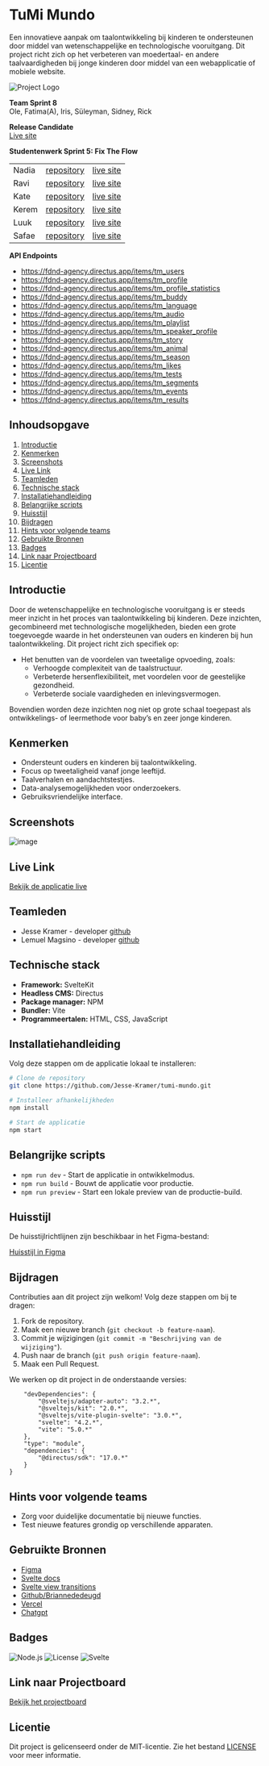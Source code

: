 # TuMi Mundo

Een innovatieve aanpak om taalontwikkeling bij kinderen te ondersteunen door middel van wetenschappelijke en technologische vooruitgang. Dit project richt zich op het verbeteren van moedertaal- en andere taalvaardigheden bij jonge kinderen door middel van een webapplicatie of mobiele website.

![Project Logo](https://github.com/fdnd-agency/tumi-mundo/assets/61702002/6c04d95e-f4ea-480d-9e86-cbf9148e8e15)

**Team Sprint 8**  
Ole, Fatima(A), Iris, Süleyman, Sidney, Rick


**Release Candidate**  
[Live site](https://tumimundo.agency.fdnd.nl/)

**Studentenwerk Sprint 5: Fix The Flow** 

|  |  |  | 
| :--------------- | :--------------- | :--------------- |
| Nadia	| [repository](https://github.com/nadiachaja/fix-the-flow-interactive-website) | [live site](https://nadiachaja.github.io/fix-the-flow-interactive-website/) 
| Ravi	| [repository](https://github.com/Ravirkt/fix-the-flow-interactive-website) | [live site](https://ravirkt.github.io/fix-the-flow-interactive-website/) 
| Kate	| [repository](https://github.com/Kitkatisvibing/fix-the-flow-interactive-website) | [live site](https://kitkatisvibing.github.io/fix-the-flow-interactive-website/) 
| Kerem	| [repository](https://github.com/Keremttc/fix-the-flow-interactive-website)	| [live site](https://keremttc.github.io/fix-the-flow-interactive-website/) 
| Luuk	| [repository](https://github.com/Lutrian1/fix-the-flow-interactive-website)	| [live site](https://lutrian1.github.io/fix-the-flow-interactive-website/) 
| Safae	| [repository](https://github.com/Safae-e/fix-the-flow-interactive-website)	| [live site](https://safae-e.github.io/fix-the-flow-interactive-website/)

**API Endpoints**

* https://fdnd-agency.directus.app/items/tm_users
* https://fdnd-agency.directus.app/items/tm_profile
* https://fdnd-agency.directus.app/items/tm_profile_statistics
* https://fdnd-agency.directus.app/items/tm_buddy
* https://fdnd-agency.directus.app/items/tm_language
* https://fdnd-agency.directus.app/items/tm_audio
* https://fdnd-agency.directus.app/items/tm_playlist
* https://fdnd-agency.directus.app/items/tm_speaker_profile
* https://fdnd-agency.directus.app/items/tm_story
* https://fdnd-agency.directus.app/items/tm_animal
* https://fdnd-agency.directus.app/items/tm_season
* https://fdnd-agency.directus.app/items/tm_likes
* https://fdnd-agency.directus.app/items/tm_tests
* https://fdnd-agency.directus.app/items/tm_segments
* https://fdnd-agency.directus.app/items/tm_events
* https://fdnd-agency.directus.app/items/tm_results


## Inhoudsopgave

1. [Introductie](#introductie)
2. [Kenmerken](#kenmerken)
3. [Screenshots](#screenshots)
4. [Live Link](#live-link)
5. [Teamleden](#teamleden)
6. [Technische stack](#technische-stack)
7. [Installatiehandleiding](#installatiehandleiding)
8. [Belangrijke scripts](#belangrijke-scripts)
9. [Huisstijl](#huisstijl)
10. [Bijdragen](#bijdragen)
11. [Hints voor volgende teams](#hints-voor-volgende-teams)
12. [Gebruikte Bronnen](#gebruikte-bronnen)
13. [Badges](#badges)
14. [Link naar Projectboard](#link-naar-projectboard)
15. [Licentie](#licentie)

## Introductie

Door de wetenschappelijke en technologische vooruitgang is er steeds meer inzicht in het proces van taalontwikkeling bij kinderen. Deze inzichten, gecombineerd met technologische mogelijkheden, bieden een grote toegevoegde waarde in het ondersteunen van ouders en kinderen bij hun taalontwikkeling. Dit project richt zich specifiek op:

- Het benutten van de voordelen van tweetalige opvoeding, zoals:
  - Verhoogde complexiteit van de taalstructuur.
  - Verbeterde hersenflexibiliteit, met voordelen voor de geestelijke gezondheid.
  - Verbeterde sociale vaardigheden en inlevingsvermogen.

Bovendien worden deze inzichten nog niet op grote schaal toegepast als ontwikkelings- of leermethode voor baby’s en zeer jonge kinderen.

## Kenmerken

- Ondersteunt ouders en kinderen bij taalontwikkeling.
- Focus op tweetaligheid vanaf jonge leeftijd.
- Taalverhalen en aandachtstestjes.
- Data-analysemogelijkheden voor onderzoekers.
- Gebruiksvriendelijke interface.

## Screenshots

![image](https://github.com/user-attachments/assets/6061a488-ad97-45c5-b6ab-b1bd8104b7d5)


## Live Link

[Bekijk de applicatie live](https://tumimundo.agency.fdnd.nl/)

## Teamleden
- Jesse Kramer - developer [github](https://github.com/Jesse-Kramer)
- Lemuel Magsino - developer [github](https://github.com/lemuelmgsn)

## Technische stack

- **Framework:** SvelteKit
- **Headless CMS:** Directus
- **Package manager:** NPM
- **Bundler:** Vite
- **Programmeertalen:** HTML, CSS, JavaScript

## Installatiehandleiding

Volg deze stappen om de applicatie lokaal te installeren:

```bash
# Clone de repository
git clone https://github.com/Jesse-Kramer/tumi-mundo.git

# Installeer afhankelijkheden
npm install

# Start de applicatie
npm start
```

## Belangrijke scripts

- `npm run dev` - Start de applicatie in ontwikkelmodus.
- `npm run build` - Bouwt de applicatie voor productie.
- `npm run preview` - Start een lokale preview van de productie-build.

## Huisstijl

De huisstijlrichtlijnen zijn beschikbaar in het Figma-bestand:

[Huisstijl in Figma](https://www.figma.com/file/RDlD4etdXBvcOW9AAqueBz/TuMiMundo_FDND_Prototype?type=design&node-id=0%3A1&mode=design&t=3z8nbpTxTLvGHUIm-1)

## Bijdragen

Contributies aan dit project zijn welkom! Volg deze stappen om bij te dragen:

1. Fork de repository.
2. Maak een nieuwe branch (`git checkout -b feature-naam`).
3. Commit je wijzigingen (`git commit -m "Beschrijving van de wijziging"`).
4. Push naar de branch (`git push origin feature-naam`).
5. Maak een Pull Request.

We werken op dit project in de onderstaande versies:
```
	"devDependencies": {
		"@sveltejs/adapter-auto": "3.2.*",
		"@sveltejs/kit": "2.0.*",
		"@sveltejs/vite-plugin-svelte": "3.0.*",
		"svelte": "4.2.*",
		"vite": "5.0.*"
	},
	"type": "module",
	"dependencies": {
		"@directus/sdk": "17.0.*"
	}
}
```

## Hints voor volgende teams

- Zorg voor duidelijke documentatie bij nieuwe functies.
- Test nieuwe features grondig op verschillende apparaten.

## Gebruikte Bronnen

- [Figma](https://www.figma.com/)
- [Svelte docs](https://svelte.dev/)
- [Svelte view transitions](https://svelte.dev/blog/view-transitions)
- [Github/Briannededeugd](https://github.com/briannededeugd/tumimundo/)
- [Vercel](https://vercel.com/)
- [Chatgpt](https://chat.openai.com)

## Badges

![Node.js](https://img.shields.io/badge/Node.js-v16-green)
![License](https://img.shields.io/badge/License-MIT-yellow)
![Svelte](https://img.shields.io/badge/Svelte-v4-orange)


## Link naar Projectboard

[Bekijk het projectboard](https://github.com/orgs/fdnd-agency/projects/53)

## Licentie

Dit project is gelicenseerd onder de MIT-licentie. Zie het bestand [LICENSE](LICENSE) voor meer informatie.




